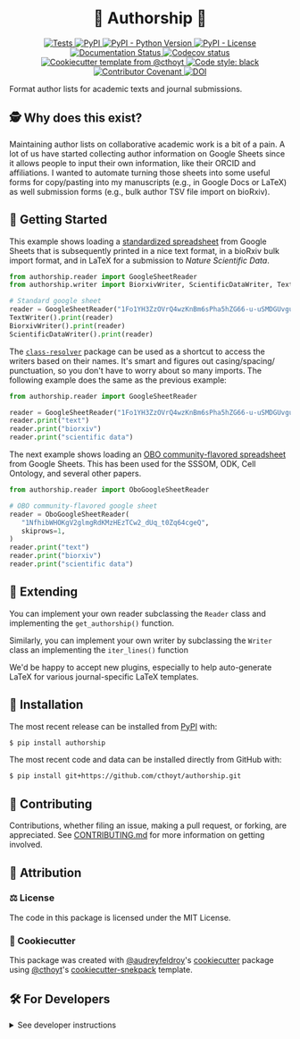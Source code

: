 <!--
<p align="center">
  <img src="https://github.com/cthoyt/authorship/raw/main/docs/source/logo.png" height="150">
</p>
-->

<h1 align="center">
  🚢 Authorship 🚢
</h1>

<p align="center">
    <a href="https://github.com/cthoyt/authorship/actions?query=workflow%3ATests">
        <img alt="Tests" src="https://github.com/cthoyt/authorship/workflows/Tests/badge.svg" />
    </a>
    <a href="https://pypi.org/project/authorship">
        <img alt="PyPI" src="https://img.shields.io/pypi/v/authorship" />
    </a>
    <a href="https://pypi.org/project/authorship">
        <img alt="PyPI - Python Version" src="https://img.shields.io/pypi/pyversions/authorship" />
    </a>
    <a href="https://github.com/cthoyt/authorship/blob/main/LICENSE">
        <img alt="PyPI - License" src="https://img.shields.io/pypi/l/authorship" />
    </a>
    <a href='https://authorship.readthedocs.io/en/latest/?badge=latest'>
        <img src='https://readthedocs.org/projects/authorship/badge/?version=latest' alt='Documentation Status' />
    </a>
    <a href="https://codecov.io/gh/cthoyt/authorship/branch/main">
        <img src="https://codecov.io/gh/cthoyt/authorship/branch/main/graph/badge.svg" alt="Codecov status" />
    </a>  
    <a href="https://github.com/cthoyt/cookiecutter-python-package">
        <img alt="Cookiecutter template from @cthoyt" src="https://img.shields.io/badge/Cookiecutter-snekpack-blue" /> 
    </a>
    <a href='https://github.com/psf/black'>
        <img src='https://img.shields.io/badge/code%20style-black-000000.svg' alt='Code style: black' />
    </a>
    <a href="https://github.com/cthoyt/authorship/blob/main/.github/CODE_OF_CONDUCT.md">
        <img src="https://img.shields.io/badge/Contributor%20Covenant-2.1-4baaaa.svg" alt="Contributor Covenant"/>
    </a>
    <a href="https://zenodo.org/badge/latestdoi/512023259">
        <img src="https://zenodo.org/badge/512023259.svg" alt="DOI">
    </a>
</p>

Format author lists for academic texts and journal submissions.

## 🕵️ Why does this exist?

Maintaining author lists on collaborative academic work is a bit of a pain.
A lot of us have started collecting author information on Google Sheets since
it allows people to input their own information, like their ORCID and
affiliations. I wanted to automate turning those sheets into some useful forms
for copy/pasting into my manuscripts (e.g., in Google Docs or LaTeX) as well
submission forms (e.g., bulk author TSV file import on bioRxiv).

## 💪 Getting Started

This example shows loading a [standardized spreadsheet](https://docs.google.com/spreadsheets/d/1Fo1YH3ZzOVrQ4wzKnBm6sPha5hZG66-u-uSMDGUvguI/edit#gid=0)
from Google Sheets that is subsequently printed in a nice text format, in a
bioRxiv bulk import format, and in LaTeX for a submission to
*Nature Scientific Data*.

```python
from authorship.reader import GoogleSheetReader
from authorship.writer import BiorxivWriter, ScientificDataWriter, TextWriter

# Standard google sheet
reader = GoogleSheetReader("1Fo1YH3ZzOVrQ4wzKnBm6sPha5hZG66-u-uSMDGUvguI")
TextWriter().print(reader)
BiorxivWriter().print(reader)
ScientificDataWriter().print(reader)
```

The [`class-resolver`](https://github.com/cthoyt/class-resolver) package can be
used as a shortcut to access the writers based on their names. It's smart and
figures out casing/spacing/ punctuation, so you don't have to worry about so
many imports. The following example does the same as the previous example:

```python
from authorship.reader import GoogleSheetReader

reader = GoogleSheetReader("1Fo1YH3ZzOVrQ4wzKnBm6sPha5hZG66-u-uSMDGUvguI")
reader.print("text")
reader.print("biorxiv")
reader.print("scientific data")
```

The next example shows loading an
[OBO community-flavored spreadsheet](https://docs.google.com/spreadsheets/d/1NfhibWHOKgV2glmgRdKMzHEzTCw2_dUq_t0Zq64cgeQ)
from Google Sheets. This has been used for the SSSOM, ODK, Cell Ontology,
and several other papers. 

```python
from authorship.reader import OboGoogleSheetReader

# OBO community-flavored google sheet
reader = OboGoogleSheetReader(
   "1NfhibWHOKgV2glmgRdKMzHEzTCw2_dUq_t0Zq64cgeQ",
   skiprows=1,
)
reader.print("text")
reader.print("biorxiv")
reader.print("scientific data")
```

## 🐇 Extending

You can implement your own reader subclassing the `Reader` class and
implementing the `get_authorship()` function.

Similarly, you can implement your own writer by subclassing the `Writer` class
an implementing the `iter_lines()` function

We'd be happy to accept new plugins, especially to help auto-generate LaTeX for
various journal-specific LaTeX templates.

## 🚀 Installation

The most recent release can be installed from
[PyPI](https://pypi.org/project/authorship/) with:

```bash
$ pip install authorship
```

The most recent code and data can be installed directly from GitHub with:

```bash
$ pip install git+https://github.com/cthoyt/authorship.git
```

## 👐 Contributing

Contributions, whether filing an issue, making a pull request, or forking, are appreciated. See
[CONTRIBUTING.md](https://github.com/cthoyt/authorship/blob/master/.github/CONTRIBUTING.md) for more information on getting involved.

## 👋 Attribution

### ⚖️ License

The code in this package is licensed under the MIT License.

<!--
### 📖 Citation

Citation goes here!
-->

<!--
### 🎁 Support

This project has been supported by the following organizations (in alphabetical order):

- [Harvard Program in Therapeutic Science - Laboratory of Systems Pharmacology](https://hits.harvard.edu/the-program/laboratory-of-systems-pharmacology/)

-->

<!--
### 💰 Funding

This project has been supported by the following grants:

| Funding Body                                             | Program                                                                                                                       | Grant           |
|----------------------------------------------------------|-------------------------------------------------------------------------------------------------------------------------------|-----------------|
| DARPA                                                    | [Automating Scientific Knowledge Extraction (ASKE)](https://www.darpa.mil/program/automating-scientific-knowledge-extraction) | HR00111990009   |
-->

### 🍪 Cookiecutter

This package was created with [@audreyfeldroy](https://github.com/audreyfeldroy)'s
[cookiecutter](https://github.com/cookiecutter/cookiecutter) package using [@cthoyt](https://github.com/cthoyt)'s
[cookiecutter-snekpack](https://github.com/cthoyt/cookiecutter-snekpack) template.

## 🛠️ For Developers

<details>
  <summary>See developer instructions</summary>


The final section of the README is for if you want to get involved by making a code contribution.

### Development Installation

To install in development mode, use the following:

```bash
$ git clone git+https://github.com/cthoyt/authorship.git
$ cd authorship
$ pip install -e .
```

### 🥼 Testing

After cloning the repository and installing `tox` with `pip install tox`, the unit tests in the `tests/` folder can be
run reproducibly with:

```shell
$ tox
```

Additionally, these tests are automatically re-run with each commit in a [GitHub Action](https://github.com/cthoyt/authorship/actions?query=workflow%3ATests).

### 📖 Building the Documentation

The documentation can be built locally using the following:

```shell
$ git clone git+https://github.com/cthoyt/authorship.git
$ cd authorship
$ tox -e docs
$ open docs/build/html/index.html
``` 

The documentation automatically installs the package as well as the `docs`
extra specified in the [`setup.cfg`](setup.cfg). `sphinx` plugins
like `texext` can be added there. Additionally, they need to be added to the
`extensions` list in [`docs/source/conf.py`](docs/source/conf.py).

### 📦 Making a Release

After installing the package in development mode and installing
`tox` with `pip install tox`, the commands for making a new release are contained within the `finish` environment
in `tox.ini`. Run the following from the shell:

```shell
$ tox -e finish
```

This script does the following:

1. Uses [Bump2Version](https://github.com/c4urself/bump2version) to switch the version number in the `setup.cfg`,
   `src/authorship/version.py`, and [`docs/source/conf.py`](docs/source/conf.py) to not have the `-dev` suffix
2. Packages the code in both a tar archive and a wheel using [`build`](https://github.com/pypa/build)
3. Uploads to PyPI using [`twine`](https://github.com/pypa/twine). Be sure to have a `.pypirc` file configured to avoid the need for manual input at this
   step
4. Push to GitHub. You'll need to make a release going with the commit where the version was bumped.
5. Bump the version to the next patch. If you made big changes and want to bump the version by minor, you can
   use `tox -e bumpversion minor` after.
</details>
